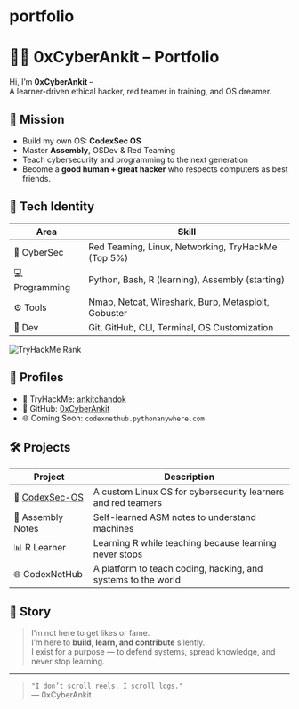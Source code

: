# portfolio
# 👨‍💻 0xCyberAnkit – Portfolio

Hi, I’m **0xCyberAnkit** –  
A learner-driven ethical hacker, red teamer in training, and OS dreamer.

## 🚀 Mission

- Build my own OS: **CodexSec OS**
- Master **Assembly**, OSDev & Red Teaming
- Teach cybersecurity and programming to the next generation
- Become a **good human + great hacker** who respects computers as best friends.

## 🧠 Tech Identity

| Area | Skill |
|------|-------|
| 🔐 CyberSec | Red Teaming, Linux, Networking, TryHackMe (Top 5%) |
| 💻 Programming | Python, Bash, R (learning), Assembly (starting) |
| ⚙️ Tools | Nmap, Netcat, Wireshark, Burp, Metasploit, Gobuster |
| 🧰 Dev | Git, GitHub, CLI, Terminal, OS Customization |

![TryHackMe Rank](https://tryhackme-badges.s3.amazonaws.com/ankitchandok.png)

## 🔗 Profiles

- 🔐 TryHackMe: [ankitchandok](https://tryhackme.com/p/ankitchandok)
- 🐙 GitHub: [0xCyberAnkit](https://github.com/0xCyberAnkit)
- 🌐 Coming Soon: `codexnethub.pythonanywhere.com`

## 🛠️ Projects

| Project | Description |
|---------|-------------|
| 🔧 [CodexSec-OS](https://github.com/0xCyberAnkit/CodexSec-OS) | A custom Linux OS for cybersecurity learners and red teamers |
| 🧠 Assembly Notes | Self-learned ASM notes to understand machines |
| 📊 R Learner | Learning R while teaching because learning never stops |
| 🌐 CodexNetHub | A platform to teach coding, hacking, and systems to the world |

## 🧵 Story

> I’m not here to get likes or fame.  
> I’m here to **build, learn, and contribute** silently.  
> I exist for a purpose — to defend systems, spread knowledge, and never stop learning.

---

> `"I don’t scroll reels, I scroll logs."`  
> — 0xCyberAnkit
